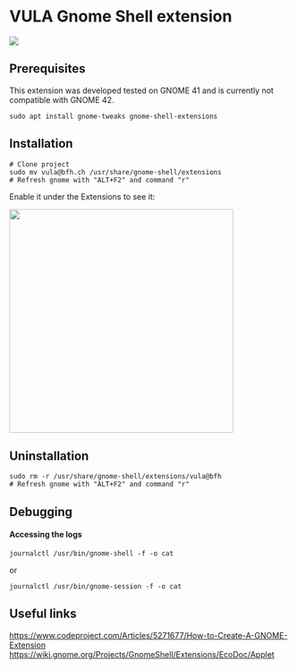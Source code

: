 # VULA Gnome Shell extension

![](docs/imgs/extension.png)

## Prerequisites

This extension was developed tested on GNOME 41 and is currently not compatible
with GNOME 42.

```
sudo apt install gnome-tweaks gnome-shell-extensions  
```

## Installation

```
# Clone project
sudo mv vula@bfh.ch /usr/share/gnome-shell/extensions
# Refresh gnome with "ALT+F2" and command "r"
```
Enable it under the Extensions to see it:

<img src="images/mini6.png" alt="" width="400"/>

## Uninstallation

```
sudo rm -r /usr/share/gnome-shell/extensions/vula@bfh
# Refresh gnome with "ALT+F2" and command "r"
```

## Debugging

#### Accessing the logs
```
journalctl /usr/bin/gnome-shell -f -o cat
```
or
```
journalctl /usr/bin/gnome-session -f -o cat
```

## Useful links
https://www.codeproject.com/Articles/5271677/How-to-Create-A-GNOME-Extension
https://wiki.gnome.org/Projects/GnomeShell/Extensions/EcoDoc/Applet
